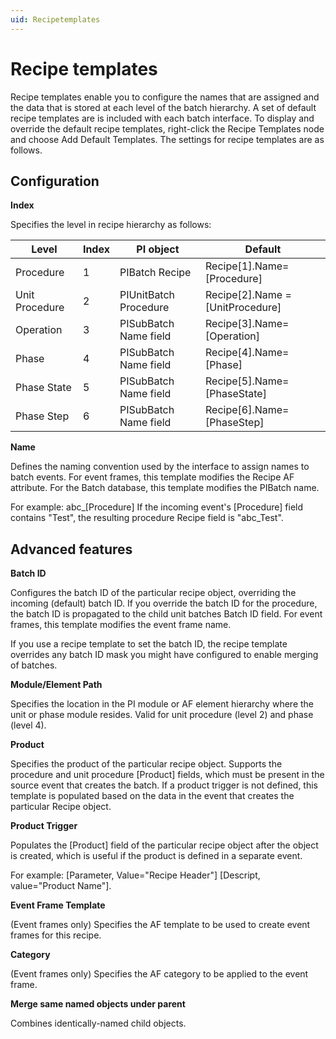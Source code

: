```yaml
---
uid: Recipetemplates
---
```


# Recipe templates

Recipe templates enable you to configure the names that are assigned and the data that is stored at each level of the batch hierarchy. A set of default recipe templates are is included with each batch interface. To display and override the default recipe templates, right-click the Recipe Templates node and choose Add Default Templates. The settings for recipe templates are as follows.

## Configuration

**Index**

Specifies the level in recipe hierarchy as follows:

| Level | Index | PI object | Default |
| ----- | ----- | --------- | ------- |
| Procedure | 1 | PIBatch Recipe | Recipe[1].Name=[Procedure] |
| Unit Procedure | 2 | PIUnitBatch Procedure | Recipe[2].Name = [UnitProcedure] |
| Operation | 3 | PISubBatch Name field | Recipe[3].Name=[Operation] |
| Phase | 4 | PISubBatch Name field | Recipe[4].Name=[Phase] |
|Phase State | 5 | PISubBatch Name field | Recipe[5].Name=[PhaseState] |
| Phase Step | 6 | PISubBatch Name field | Recipe[6].Name=[PhaseStep] |

**Name**

Defines the naming convention used by the interface to assign names to batch events. For event frames, this template modifies the Recipe AF attribute. For the Batch database, this template modifies the PIBatch name.

For example: abc_[Procedure] If the incoming event's [Procedure] field contains "Test", the resulting procedure Recipe field is "abc_Test".

## Advanced features

**Batch ID**

Configures the batch ID of the particular recipe object, overriding the incoming (default) batch ID. If you override the batch ID for the procedure, the batch ID is propagated to the child unit batches Batch ID field. For event frames, this template modifies the event frame name.
    	
If you use a recipe template to set the batch ID, the recipe template overrides any batch ID mask you might have configured to enable merging of batches.

**Module/Element Path**

Specifies the location in the PI module or AF element hierarchy where the unit or phase module resides. Valid for unit procedure (level 2) and phase (level 4). 

**Product**

Specifies the product of the particular recipe object. Supports the procedure and unit procedure [Product] fields, which must be present in the source event that creates the batch. If a product trigger is not defined, this template is populated based on the data in the event that creates the particular Recipe object. 

**Product Trigger**

Populates the [Product] field of the particular recipe object after the object is created, which is useful if the product is defined in a separate event.

For example: [Parameter, Value="Recipe Header"] [Descript, value="Product Name"].

**Event Frame Template**

(Event frames only) Specifies the AF template to be used to create event frames for this recipe. 

**Category**

(Event frames only) Specifies the AF category to be applied to the event frame. 

**Merge same named objects under parent**

Combines identically-named child objects. 

